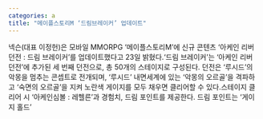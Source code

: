 ```yaml
---
categories: a
title: "메이플스토리M ‘드림브레이커’ 업데이트"
---
```

넥슨(대표 이정헌)은 모바일 MMORPG ‘메이플스토리M’에 신규 콘텐츠 ‘아케인 리버 던전 : 드림 브레이커’를 업데이트했다고 23일 밝혔다.‘드림 브레이커’는 ‘아케인 리버 던전’에 추가된 세 번째 던전으로, 총 50개의 스테이지로 구성된다. 던전은 ‘루시드’의 악몽을 멈추는 콘셉트로 전개되며, ‘루시드’ 내면세계에 있는 ‘악몽의 오르골’을 격파하고 ‘숙면의 오르골’을 지켜 노란색 게이지를 모두 채우면 클리어할 수 있다.스테이지 클리어 시 ‘아케인심볼 : 레헬른’과 경험치, 드림 포인트를 제공한다. 드림 포인트는 ‘게이지 홀드’